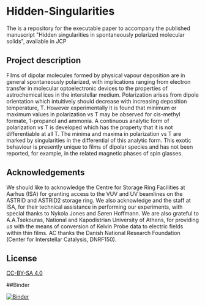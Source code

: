 # Hidden-Singularities
The is a repository for the executable paper to accompany the published manuscript "Hidden singularities in spontaneously polarized molecular solids", available in JCP

## Project description
Films of dipolar molecules formed by physical vapour deposition are in general spontaneously polarized, with implications ranging from electron transfer in molecular optoelectronic devices to the properties of astrochemical ices in the interstellar medium. Polarization arises from dipole orientation which intuitively should decrease with increasing deposition temperature, T. However experimentally it is found that minimum or maximum values in polarization vs T may be observed for cis-methyl formate, 1-propanol and ammonia. A continuous analytic form of polarization vs T is developed which has the property that it is not differentiable at all T. The minima and maxima in polarization vs T are marked by singularities in the differential of this analytic form. This exotic behaviour is presently unique to films of dipolar species and has not been reported, for example, in the related magnetic phases of spin glasses.

## Acknowledgements
We should like to acknowledge the Centre for Storage Ring Facilities at Aarhus (ISA) for granting access to the VUV and UV beamlines on the ASTRID and ASTRID2 storage ring. We also acknowledge and the staff at ISA, for their technical assistance in performing our experiments, with special thanks to Nykola Jones and Søren Hoffmann. We are also grateful to A.A.Tsekouras, National and Kapodistrian University of Athens, for providing us with the means of conversion of Kelvin Probe data to electric fields within thin films. AC thanks the Danish National Research Foundation (Center for Interstellar Catalysis, DNRF150). 

## License
[CC-BY-SA 4.0](https://creativecommons.org/licenses/by-sa/4.0/deed.de)

##Binder

[![Binder](https://mybinder.org/badge_logo.svg)](https://mybinder.org/v2/gh/cassidy-andrew/Hidden-Singularities/main)

